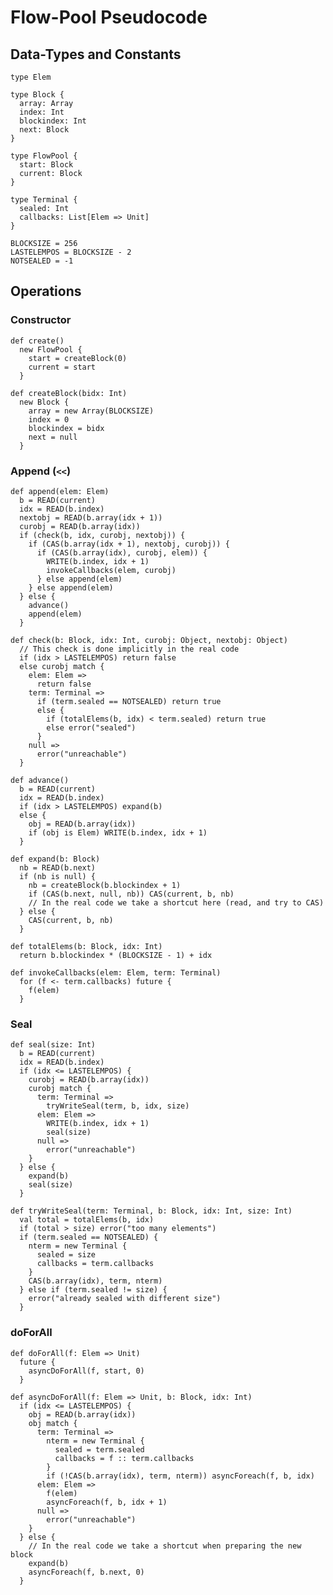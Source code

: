 




# Flow-Pool Pseudocode



## Data-Types and Constants

	type Elem
	
    type Block {
	  array: Array
	  index: Int
	  blockindex: Int
	  next: Block
	}
	
	type FlowPool {
  	  start: Block
      current: Block
	}
	
	type Terminal {
	  sealed: Int
	  callbacks: List[Elem => Unit]
	}
	
	BLOCKSIZE = 256
	LASTELEMPOS = BLOCKSIZE - 2
	NOTSEALED = -1
	
	
## Operations


### Constructor

    def create()
	  new FlowPool {
	    start = createBlock(0)
		current = start
	  }
	
    def createBlock(bidx: Int)
      new Block {
	    array = new Array(BLOCKSIZE)
	    index = 0
	    blockindex = bidx
	    next = null
	  }

### Append (`<<`)
	
    def append(elem: Elem)
	  b = READ(current)
	  idx = READ(b.index)
	  nextobj = READ(b.array(idx + 1))
	  curobj = READ(b.array(idx))
	  if (check(b, idx, curobj, nextobj)) {
  	    if (CAS(b.array(idx + 1), nextobj, curobj)) {
 	      if (CAS(b.array(idx), curobj, elem)) {
		    WRITE(b.index, idx + 1)
			invokeCallbacks(elem, curobj)
		  } else append(elem)
	    } else append(elem)
	  } else {
	    advance()
		append(elem)
	  }
	
	def check(b: Block, idx: Int, curobj: Object, nextobj: Object)
      // This check is done implicitly in the real code
	  if (idx > LASTELEMPOS) return false
	  else curobj match {
	    elem: Elem =>
		  return false
		term: Terminal =>
		  if (term.sealed == NOTSEALED) return true
		  else {
			if (totalElems(b, idx) < term.sealed) return true
			else error("sealed")
		  }
		null =>
		  error("unreachable")
	  }
	
	def advance()
	  b = READ(current)
	  idx = READ(b.index)
	  if (idx > LASTELEMPOS) expand(b)
	  else {
	    obj = READ(b.array(idx))
	    if (obj is Elem) WRITE(b.index, idx + 1)
	  }
	
	def expand(b: Block)
	  nb = READ(b.next)
	  if (nb is null) {
	    nb = createBlock(b.blockindex + 1)
	    if (CAS(b.next, null, nb)) CAS(current, b, nb)
        // In the real code we take a shortcut here (read, and try to CAS)
	  } else {
	    CAS(current, b, nb)
	  }
	
	def totalElems(b: Block, idx: Int)
	  return b.blockindex * (BLOCKSIZE - 1) + idx
    
	def invokeCallbacks(elem: Elem, term: Terminal)
	  for (f <- term.callbacks) future {
	    f(elem)
	  }


### Seal

	def seal(size: Int)
	  b = READ(current)
	  idx = READ(b.index)
	  if (idx <= LASTELEMPOS) {
	    curobj = READ(b.array(idx))
	    curobj match {
		  term: Terminal =>
		    tryWriteSeal(term, b, idx, size)
		  elem: Elem =>
		    WRITE(b.index, idx + 1)
		    seal(size)
		  null =>
		    error("unreachable")
		}
	  } else {
        expand(b)
        seal(size)
      }
	
	def tryWriteSeal(term: Terminal, b: Block, idx: Int, size: Int)
	  val total = totalElems(b, idx)
	  if (total > size) error("too many elements")
	  if (term.sealed == NOTSEALED) {
	    nterm = new Terminal {
		  sealed = size
		  callbacks = term.callbacks
		}
	    CAS(b.array(idx), term, nterm)
	  } else if (term.sealed != size) {
	    error("already sealed with different size")
	  }


### doForAll

    def doForAll(f: Elem => Unit)
	  future {
	    asyncDoForAll(f, start, 0)
	  }
	
	def asyncDoForAll(f: Elem => Unit, b: Block, idx: Int)
	  if (idx <= LASTELEMPOS) {
        obj = READ(b.array(idx))
	    obj match {
	      term: Terminal =>
		    nterm = new Terminal {
			  sealed = term.sealed
			  callbacks = f :: term.callbacks
			}
		    if (!CAS(b.array(idx), term, nterm)) asyncForeach(f, b, idx)
		  elem: Elem =>
		    f(elem)
			asyncForeach(f, b, idx + 1)
		  null =>
		    error("unreachable")
		}
	  } else {
        // In the real code we take a shortcut when preparing the new block
	    expand(b)
		asyncForeach(f, b.next, 0)
	  }
	  
